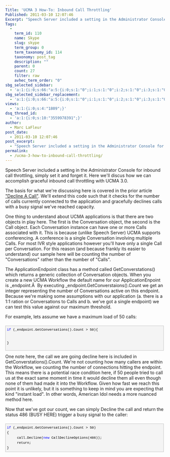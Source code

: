 ```yaml
---
Title: 'UCMA 3 How-To: Inbound Call Throttling'
Published: 2011-03-10 12:07:46
Excerpt: "Speech Server included a setting in the Administrator Console for inbound call throttling, simply set it and forget it. Here we'll discus how we can accomplish graceful inbound call throttling with UCMA 3.0."
Tags:
  - 
    term_id: 110
    name: Skype
    slug: skype
    term_group: 0
    term_taxonomy_id: 114
    taxonomy: post_tag
    description: ""
    parent: 0
    count: 27
    filter: raw
    avhec_term_order: "0"
sbg_selected_sidebar:
  - 'a:1:{i:0;s:66:"a:5:{i:0;s:1:"0";i:1;s:1:"0";i:2;s:1:"0";i:3;s:1:"0";i:4;s:1:"0";}";}'
sbg_selected_sidebar_replacement:
  - 'a:1:{i:0;s:66:"a:5:{i:0;s:1:"0";i:1;s:1:"0";i:2;s:1:"0";i:3;s:1:"0";i:4;s:1:"0";}";}'
views:
  - 'a:1:{i:0;s:4:"1809";}'
dsq_thread_id:
  - 'a:1:{i:0;s:10:"3559978391";}'
author:
  - Marc LaFleur
post_date:
  - 2011-03-10 12:07:46
post_excerpt:
  - "Speech Server included a setting in the Administrator Console for inbound call throttling, simply set it and forget it. Here we'll discus how we can accomplish graceful inbound call throttling with UCMA 3.0."
permalink:
  - /ucma-3-how-to-inbound-call-throttling/
---
```

Speech Server included a setting in the Administrator Console for inbound call throttling, simply set it and forget it. Here we'll discus how we can accomplish graceful inbound call throttling with UCMA 3.0.

The basis for what we're discussing here is covered in the prior article <a href="http://massivescale.azurewebsites.net/?p=58" target="_blank">"Decline A Call"</a>. We'll extend this code such that it checks for the number of calls currently connected to the application and gracefully declines calls with a busy signal we've reached capacity.

One thing to understand about UCMA applications is that there are two objects in play here. The first is the Conversation object, the second is the Call object. Each Conversation instance can have one or more Calls associated with it. This is because (unlike Speech Server) UCMA supports conferencing. A conference is a single Conversation involving multiple Calls. For most IVR style applications however you'll have only a single Call per Conversation. For this reason (and because frankly its easier to understand) our sample here will be counting the number of "Conversations" rather than the number of "Calls".

The ApplicationEndpoint class has a method called GetConverstations() which returns a generic collection of Conversation objects. When you create a new UCMA Workflow the default name for our ApplicationEnpoint is _endpoint.Â  By executing _endpoint.GetConverstaions().Count we get an integer representing the number of Conversations active on this endpoint. Because we're making some assumptions with our application (a. there is a 1:1 ration or Conversations to Calls and b. we've got a single endpoint) we can test this value against our maximum threshold.

For example, lets assume we have a maximum load of 50 calls:
<div id="codeSnippetWrapper" style="text-align: left; line-height: 12pt; background-color: #f4f4f4; margin: 20px 0px 10px; width: 97.5%; font-family: 'Courier New', courier, monospace; direction: ltr; max-height: 200px; font-size: 8pt; overflow: auto; cursor: text; border: silver 1px solid; padding: 4px;">
<pre id="codeSnippet" style="text-align: left; line-height: 12pt; background-color: #f4f4f4; margin: 0em; width: 100%; font-family: 'Courier New', courier, monospace; direction: ltr; color: black; font-size: 8pt; overflow: visible; border-style: none; padding: 0px;"><span style="color: #0000ff;">if</span> (_endpoint.GetConversations().Count &gt; 50){

}</pre>
</div>
One note here, the call we are going decline here is included in GetConverstations().Count. We're not counting how many callers are within the Workflow, we counting the number of connections hitting the endpoint. This means there is a potential race condition here, if 50 people tried to call us at the exact same moment in time it would decline them all even though none of them had made it into the Workflow. Given how fast we reach this point it is unlikely, but it is something to keep in mind you are expecting that kind "instant load". In other words, American Idol needs a more nuanced method here.

Now that we've got our count, we can simply Decline the call and return the status 486 (BUSY HERE) trigger a busy signal to the caller:
<div id="codeSnippetWrapper" style="text-align: left; line-height: 12pt; background-color: #f4f4f4; margin: 20px 0px 10px; width: 97.5%; font-family: 'Courier New', courier, monospace; direction: ltr; max-height: 200px; font-size: 8pt; overflow: auto; cursor: text; border: silver 1px solid; padding: 4px;">
<pre id="codeSnippet" style="text-align: left; line-height: 12pt; background-color: #f4f4f4; margin: 0em; width: 100%; font-family: 'Courier New', courier, monospace; direction: ltr; color: black; font-size: 8pt; overflow: visible; border-style: none; padding: 0px;"><span style="color: #0000ff;">if</span> (_endpoint.GetConversations().Count &gt; 50)
{    
     call.Decline(<span style="color: #0000ff;">new</span> CallDeclineOptions(486));
     return;
}</pre>
</div>